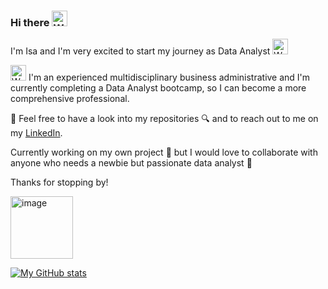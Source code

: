 ### Hi there <img src="https://raw.githubusercontent.com/Tarikul-Islam-Anik/Animated-Fluent-Emojis/master/Emojis/Hand%20gestures/Waving%20Hand.png" alt="Waving Hand" width="25" height="25" />

I'm Isa and I'm very excited to start my journey as Data Analyst <img src="https://raw.githubusercontent.com/Tarikul-Islam-Anik/Animated-Fluent-Emojis/master/Emojis/People/Woman%20Cartwheeling.png" alt="Woman Cartwheeling" width="25" height="25" />

<img src="https://raw.githubusercontent.com/Tarikul-Islam-Anik/Animated-Fluent-Emojis/master/Emojis/People%20with%20professions/Woman%20Technologist%20Light%20Skin%20Tone.png" alt="Woman Technologist Light Skin Tone" width="25" height="25" /> I'm an experienced multidisciplinary business administrative and I'm currently completing a Data Analyst bootcamp, so I can become a more comprehensive professional.

👐 Feel free to have a look into my repositories 🔍 and to reach out to me on my [LinkedIn](https://www.linkedin.com/in/isabelmartineztorrego/).

Currently working on my own project :construction: but I would love to collaborate with anyone who needs a newbie but passionate data analyst :muscle:

Thanks for stopping by!

<img width="100" alt="image" src="https://github.com/isamartineztorrego/Evaluacion-final_Modulo02/assets/162314262/a8b9ad0d-7c0f-4883-8ee4-aa91d1e688c3">



[![My GitHub stats](https://github-readme-stats.vercel.app/api?username=isamartineztorrego)](https://github.com/isamartineztorrego/github-readme-stats)



<!--
**isamartineztorrego/isamartineztorrego** is a ✨ _special_ ✨ repository because its `README.md` (this file) appears on your GitHub profile.

Here are some ideas to get you started:

- 🔭 I’m currently working on ...
- 🌱 I’m currently learning ...
- 👯 I’m looking to collaborate on ...
- 🤔 I’m looking for help with ...
- 💬 Ask me about ...
- 📫 How to reach me: ...
- 😄 Pronouns: ...
- ⚡ Fun fact: ...
-->
